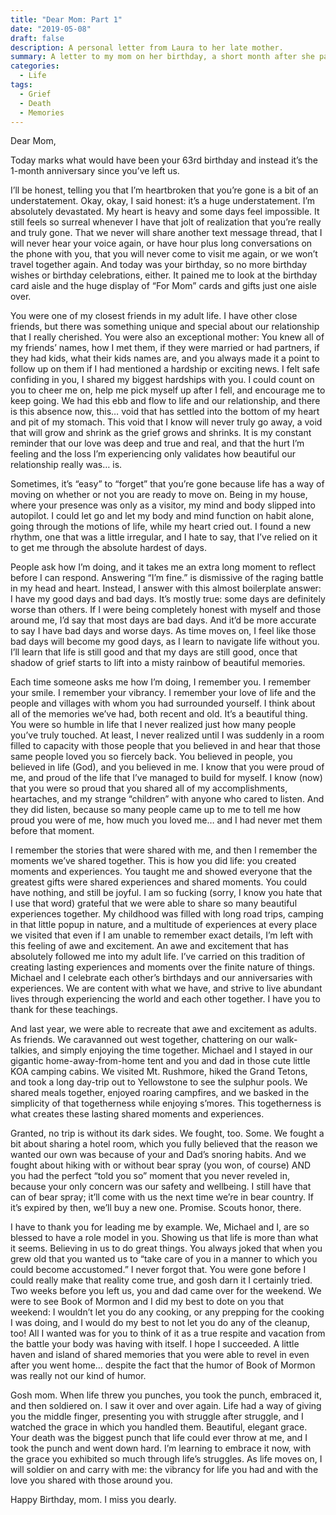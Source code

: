 ```yaml
---
title: "Dear Mom: Part 1"
date: "2019-05-08"
draft: false
description: A personal letter from Laura to her late mother.
summary: A letter to my mom on her birthday, a short month after she passed to AML.
categories:
  - Life
tags:
  - Grief
  - Death
  - Memories
---
```


Dear Mom,

Today marks what would have been your 63rd birthday and instead it’s the 1-month anniversary since you’ve left us.

I’ll be honest, telling you that I’m heartbroken that you’re gone is a bit of an understatement. Okay, okay, I said honest: it’s a huge understatement. I’m absolutely devastated. My heart is heavy and some days feel impossible. It still feels so surreal whenever I have that jolt of realization that you’re really and truly gone. That we never will share another text message thread, that I will never hear your voice again, or have hour plus long conversations on the phone with you, that you will never come to visit me again, or we won’t travel together again. And today was your birthday, so no more birthday wishes or birthday celebrations, either. It pained me to look at the birthday card aisle and the huge display of “For Mom” cards and gifts just one aisle over.

You were one of my closest friends in my adult life. I have other close friends, but there was something unique and special about our relationship that I really cherished. You were also an exceptional mother: You knew all of my friends’ names, how I met them, if they were married or had partners, if they had kids, what their kids names are, and you always made it a point to follow up on them if I had mentioned a hardship or exciting news. I felt safe confiding in you, I shared my biggest hardships with you. I could count on you to cheer me on, help me pick myself up after I fell, and encourage me to keep going. We had this ebb and flow to life and our relationship, and there is this absence now, this… void that has settled into the bottom of my heart and pit of my stomach. This void that I know will never truly go away, a void that will grow and shrink as the grief grows and shrinks. It is my constant reminder that our love was deep and true and real, and that the hurt I’m feeling and the loss I’m experiencing only validates how beautiful our relationship really was… is.

Sometimes, it’s “easy” to “forget” that you’re gone because life has a way of moving on whether or not you are ready to move on. Being in my house, where your presence was only as a visitor, my mind and body slipped into autopilot. I could let go and let my body and mind function on habit alone, going through the motions of life, while my heart cried out. I found a new rhythm, one that was a little irregular, and I hate to say, that I’ve relied on it to get me through the absolute hardest of days.

People ask how I’m doing, and it takes me an extra long moment to reflect before I can respond. Answering “I’m fine.” is dismissive of the raging battle in my head and heart. Instead, I answer with this almost boilerplate answer: I have my good days and bad days. It’s mostly true: some days are definitely worse than others. If I were being completely honest with myself and those around me, I’d say that most days are bad days. And it’d be more accurate to say I have bad days and worse days. As time moves on, I feel like those bad days will become my good days, as I learn to navigate life without you. I’ll learn that life is still good and that my days are still good, once that shadow of grief starts to lift into a misty rainbow of beautiful memories.

Each time someone asks me how I’m doing, I remember you. I remember your smile. I remember your vibrancy. I remember your love of life and the people and villages with whom you had surrounded yourself. I think about all of the memories we’ve had, both recent and old. It’s a beautiful thing. You were so humble in life that I never realized just how many people you’ve truly touched. At least, I never realized until I was suddenly in a room filled to capacity with those people that you believed in and hear that those same people loved you so fiercely back. You believed in people, you believed in life (God), and you believed in me. I know that you were proud of me, and proud of the life that I’ve managed to build for myself. I know (now) that you were so proud that you shared all of my accomplishments, heartaches, and my strange “children” with anyone who cared to listen. And they did listen, because so many people came up to me to tell me how proud you were of me, how much you loved me… and I had never met them before that moment.

I remember the stories that were shared with me, and then I remember the moments we’ve shared together. This is how you did life: you created moments and experiences. You taught me and showed everyone that the greatest gifts were shared experiences and shared moments. You could have nothing, and still be joyful. I am so fucking (sorry, I know you hate that I use that word) grateful that we were able to share so many beautiful experiences together. My childhood was filled with long road trips, camping in that little popup in nature, and a multitude of experiences at every place we visited that even if I am unable to remember exact details, I’m left with this feeling of awe and excitement. An awe and excitement that has absolutely followed me into my adult life. I’ve carried on this tradition of creating lasting experiences and moments over the finite nature of things. Michael and I celebrate each other’s birthdays and our anniversaries with experiences. We are content with what we have, and strive to live abundant lives through experiencing the world and each other together. I have you to thank for these teachings.

And last year, we were able to recreate that awe and excitement as adults. As friends. We caravanned out west together, chattering on our walk-talkies, and simply enjoying the time together. Michael and I stayed in our gigantic home-away-from-home tent and you and dad in those cute little KOA camping cabins. We visited Mt. Rushmore, hiked the Grand Tetons, and took a long day-trip out to Yellowstone to see the sulphur pools. We shared meals together, enjoyed roaring campfires, and we basked in the simplicity of that togetherness while enjoying s’mores. This togetherness is what creates these lasting shared moments and experiences.

Granted, no trip is without its dark sides. We fought, too. Some. We fought a bit about sharing a hotel room, which you fully believed that the reason we wanted our own was because of your and Dad’s snoring habits. And we fought about hiking with or without bear spray (you won, of course) AND you had the perfect “told you so” moment that you never reveled in, because your only concern was our safety and wellbeing. I still have that can of bear spray; it’ll come with us the next time we’re in bear country. If it’s expired by then, we’ll buy a new one. Promise. Scouts honor, there.

I have to thank you for leading me by example. We, Michael and I, are so blessed to have a role model in you. Showing us that life is more than what it seems. Believing in us to do great things. You always joked that when you grew old that you wanted us to “take care of you in a manner to which you could become accustomed.” I never forgot that. You were gone before I could really make that reality come true, and gosh darn it I certainly tried. Two weeks before you left us, you and dad came over for the weekend. We were to see Book of Mormon and I did my best to dote on you that weekend: I wouldn’t let you do any cooking, or any prepping for the cooking I was doing, and I would do my best to not let you do any of the cleanup, too! All I wanted was for you to think of it as a true respite and vacation from the battle your body was having with itself. I hope I succeeded. A little haven and island of shared memories that you were able to revel in even after you went home… despite the fact that the humor of Book of Mormon was really not our kind of humor.

Gosh mom. When life threw you punches, you took the punch, embraced it, and then soldiered on. I saw it over and over again. Life had a way of giving you the middle finger, presenting you with struggle after struggle, and I watched the grace in which you handled them. Beautiful, elegant grace. Your death was the biggest punch that life could ever throw at me, and I took the punch and went down hard. I’m learning to embrace it now, with the grace you exhibited so much through life’s struggles. As life moves on, I will soldier on and carry with me: the vibrancy for life you had and with the love you shared with those around you.

Happy Birthday, mom. I miss you dearly.
